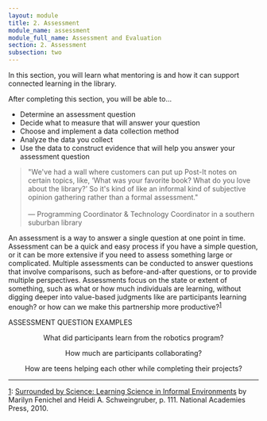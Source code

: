 ```yaml
---
layout: module
title: 2. Assessment
module_name: assessment
module_full_name: Assessment and Evaluation
section: 2. Assessment
subsection: two
---
```


In this section, you will learn what mentoring is and how it can support connected learning in the library.

<div class="objectives">
	<p>After completing this section, you will be able to...</p>
<ul>
  <li>Determine an assessment question</li>
  <li>Decide what to measure that will answer your question</li>
  <li>Choose and implement a data collection method</li>
  <li>Analyze the data you collect </li>
  <li>Use the data to construct evidence that will help you answer your assessment question </li>
</ul>
</div>

<!-- INTS_031 -->
>"We've had a wall where customers can put up Post-It notes on certain topics, like, ‘What was your favorite book? What do you love about the library?’ So it's kind of like an informal kind of subjective opinion gathering rather than a formal assessment."<br/><br/>— Programming Coordinator & Technology Coordinator in a southern suburban library

An assessment is a way to answer a single question at one point in time. Assessment can be a quick and easy process if you have a simple question, or it can be more extensive if you need to assess something large or complicated. Multiple assessments can be conducted to answer questions that involve comparisons, such as before-and-after questions, or to provide multiple perspectives. Assessments focus on the state or extent of something, such as what or how much individuals are learning, without digging deeper into value-based judgments like are participants learning enough? or how can we make this partnership more productive?<sup><a href="#fn1" name="1">1</a></sup> 

<div class="explanatory">  
	<p>ASSESSMENT QUESTION EXAMPLES</p> 
	<p style="text-align:center">What did participants learn from the robotics program?</p>
	<p style="text-align:center">How much are participants collaborating?</p>
	<p style="text-align:center">How are teens helping each other while completing their projects?</p>  

</div> 

<hr/>

<a name="fn1" href="#1">1</a>: [Surrounded by Science: Learning Science in Informal Environments](https://doi.org/10.17226/12614) by Marilyn Fenichel and Heidi A. Schweingruber, p. 111. National Academies Press, 2010. 